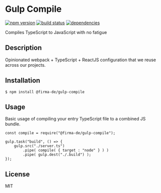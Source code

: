 # Gulp Compile

[![npm version](https://img.shields.io/npm/v/@firma-de/gulp-compile.svg)](https://www.npmjs.com/package/@firma-de/gulp-compile)
[![build status](https://img.shields.io/circleci/project/firma-de/gulp-compile/master.svg)](https://circleci.com/gh/firma-de/gulp-compile)
[![dependencies](https://img.shields.io/david/firma-de/gulp-compile.svg)](https://david-dm.org/firma-de/gulp-compile)

Compiles TypeScript to JavaScript with no fatigue

## Description

Opinionated webpack + TypeScript + ReactJS configuration that we reuse
across our projects.

## Installation

```
$ npm install @firma-de/gulp-compile
```

## Usage

Basic usage of compiling your entry TypeScript file to a combined JS
bundle.

```
const compile = require("@firma-de/gulp-compile");

gulp.task("build", () => {
    gulp.src("./server.ts")
        .pipe( compile( { target : "node" } ) )
        .pipe( gulp.dest("./.build") );
});
```

## License

MIT